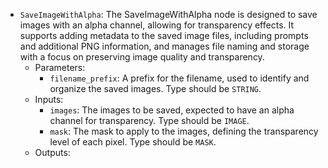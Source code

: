 - `SaveImageWithAlpha`: The SaveImageWithAlpha node is designed to save images with an alpha channel, allowing for transparency effects. It supports adding metadata to the saved image files, including prompts and additional PNG information, and manages file naming and storage with a focus on preserving image quality and transparency.
    - Parameters:
        - `filename_prefix`: A prefix for the filename, used to identify and organize the saved images. Type should be `STRING`.
    - Inputs:
        - `images`: The images to be saved, expected to have an alpha channel for transparency. Type should be `IMAGE`.
        - `mask`: The mask to apply to the images, defining the transparency level of each pixel. Type should be `MASK`.
    - Outputs:
